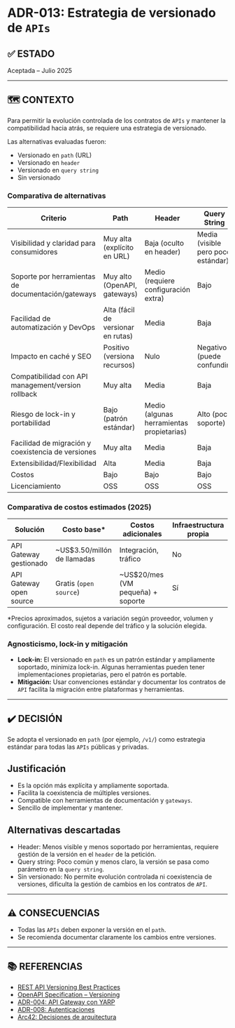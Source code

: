 # ADR-013: Estrategia de versionado de `APIs`

## ✅ ESTADO

Aceptada – Julio 2025

---

## 🗺️ CONTEXTO

Para permitir la evolución controlada de los contratos de `APIs` y mantener la compatibilidad hacia atrás, se requiere una estrategia de versionado.

Las alternativas evaluadas fueron:

- Versionado en `path` (URL)
- Versionado en `header`
- Versionado en `query string`
- Sin versionado

### Comparativa de alternativas

| Criterio                                              | Path   | Header | Query String | Sin versionado |
|-------------------------------------------------------|--------|--------|--------------|----------------|
| Visibilidad y claridad para consumidores              | Muy alta (explícito en URL) | Baja (oculto en header) | Media (visible pero poco estándar) | N/A |
| Soporte por herramientas de documentación/gateways    | Muy alto (OpenAPI, gateways) | Medio (requiere configuración extra) | Bajo | N/A |
| Facilidad de automatización y DevOps                  | Alta (fácil de versionar en rutas) | Media | Baja | N/A |
| Impacto en caché y SEO                                | Positivo (versiona recursos) | Nulo | Negativo (puede confundir) | N/A |
| Compatibilidad con API management/version rollback    | Muy alta | Media | Baja | N/A |
| Riesgo de lock-in y portabilidad                      | Bajo (patrón estándar) | Medio (algunas herramientas propietarias) | Alto (poco soporte) | N/A |
| Facilidad de migración y coexistencia de versiones    | Muy alta | Media | Baja | N/A |
| Extensibilidad/Flexibilidad                          | Alta | Media | Baja | N/A |
| Costos                                               | Bajo | Bajo | Bajo | N/A |
| Licenciamiento                                       | OSS | OSS | OSS | N/A |

### Comparativa de costos estimados (2025)

| Solución                | Costo base*                  | Costos adicionales                | Infraestructura propia |
|------------------------|------------------------------|-----------------------------------|-----------------------|
| API Gateway gestionado | ~US$3.50/millón de llamadas  | Integración, tráfico              | No                    |
| API Gateway open source| Gratis (`open source`)         | ~US$20/mes (VM pequeña) + soporte | Sí                    |

*Precios aproximados, sujetos a variación según proveedor, volumen y configuración. El costo real depende del tráfico y la solución elegida.

### Agnosticismo, lock-in y mitigación

- **Lock-in:** El versionado en `path` es un patrón estándar y ampliamente soportado, minimiza lock-in. Algunas herramientas pueden tener implementaciones propietarias, pero el patrón es portable.
- **Mitigación:** Usar convenciones estándar y documentar los contratos de `API` facilita la migración entre plataformas y herramientas.

---

## ✔️ DECISIÓN

Se adopta el versionado en `path` (por ejemplo, `/v1/`) como estrategia estándar para todas las `APIs` públicas y privadas.

## Justificación

- Es la opción más explícita y ampliamente soportada.
- Facilita la coexistencia de múltiples versiones.
- Compatible con herramientas de documentación y `gateways`.
- Sencillo de implementar y mantener.

## Alternativas descartadas

- Header: Menos visible y menos soportado por herramientas, requiere gestión de la versión en el `header` de la petición.
- Query string: Poco común y menos claro, la versión se pasa como parámetro en la `query string`.
- Sin versionado: No permite evolución controlada ni coexistencia de versiones, dificulta la gestión de cambios en los contratos de `API`.

---

## ⚠️ CONSECUENCIAS

- Todas las `APIs` deben exponer la versión en el `path`.
- Se recomienda documentar claramente los cambios entre versiones.

---

## 📚 REFERENCIAS

- [REST API Versioning Best Practices](https://restfulapi.net/versioning/)
- [OpenAPI Specification – Versioning](https://swagger.io/docs/specification/api-host-and-base-path/)
- [ADR-004: API Gateway con YARP](./adr-004-api-gateway-yarp.md)
- [ADR-008: Autenticaciones](./adr-008-autenticaciones.md)
- [Arc42: Decisiones de arquitectura](https://arc42.org/decision/)
